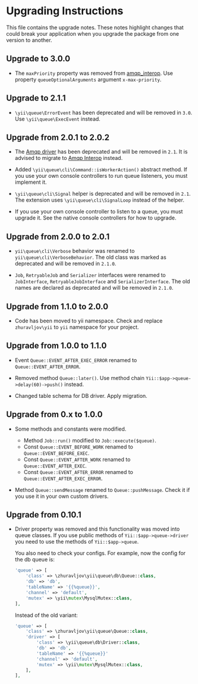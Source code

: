 Upgrading Instructions
======================

This file contains the upgrade notes. These notes highlight changes that could break your
application when you upgrade the package from one version to another.

Upgrade to 3.0.0
----------------

* The `maxPriority` property was removed from [amqp_interop](docs/guide/driver-amqp-interop.md). 
  Use property `queueOptionalArguments` argument `x-max-priority`.

Upgrade to 2.1.1
----------------

* `\yii\queue\ErrorEvent` has been deprecated and will be removed in `3.0`.
  Use `\yii\queue\ExecEvent` instead.

Upgrade from 2.0.1 to 2.0.2
---------------------------

* The [Amqp driver](docs/guide/driver-amqp.md) has been deprecated and will be removed in `2.1`.
  It is advised to migrate to [Amqp Interop](docs/guide/driver-amqp-interop.md) instead.

* Added `\yii\queue\cli\Command::isWorkerAction()` abstract method. If you use your own console
  controllers to run queue listeners, you must implement it.

* `\yii\queue\cli\Signal` helper is deprecated and will be removed in `2.1`.  The extension uses
  `\yii\queue\cli\SignalLoop` instead of the helper.

* If you use your own console controller to listen to a queue, you must upgrade it. See the native
  console controllers for how to upgrade.

Upgrade from 2.0.0 to 2.0.1
---------------------------

* `yii\queue\cli\Verbose` behavior was renamed to `yii\queue\cli\VerboseBehavior`. The old class was
  marked as deprecated and will be removed in `2.1.0`.

* `Job`, `RetryableJob` and `Serializer` interfaces were renamed to `JobInterface`,
  `RetryableJobInterface` and `SerializerInterface`. The old names are declared as deprecated
  and will be removed in `2.1.0`.

Upgrade from 1.1.0 to 2.0.0
---------------------------

* Code has been moved to yii namespace. Check and replace `zhuravljov\yii` to `yii` namespace for
  your project.

Upgrade from 1.0.0 to 1.1.0
---------------------------

* Event `Queue::EVENT_AFTER_EXEC_ERROR` renamed to `Queue::EVENT_AFTER_ERROR`.

* Removed method `Queue::later()`. Use method chain `Yii::$app->queue->delay(60)->push()` instead.

* Changed table schema for DB driver. Apply migration.


Upgrade from 0.x to 1.0.0
-------------------------

* Some methods and constants were modified.

  - Method `Job::run()` modified to `Job::execute($queue)`.
  - Const `Queue::EVENT_BEFORE_WORK` renamed to `Queue::EVENT_BEFORE_EXEC`.
  - Const `Queue::EVENT_AFTER_WORK` renamed to `Queue::EVENT_AFTER_EXEC`.
  - Const `Queue::EVENT_AFTER_ERROR` renamed to `Queue::EVENT_AFTER_EXEC_ERROR`.

* Method `Queue::sendMessage` renamed to `Queue::pushMessage`. Check it if you use it in your own
  custom drivers.


Upgrade from 0.10.1
-------------------

* Driver property was removed and this functionality was moved into queue classes. If you use public
  methods of `Yii::$app->queue->driver` you need to use the methods of `Yii::$app->queue`.

  You also need to check your configs. For example, now the config for the db queue is:

  ```php
  'queue' => [
      'class' => \zhuravljov\yii\queue\db\Queue::class,
      'db' => 'db',
      'tableName' => '{{%queue}}',
      'channel' => 'default',
      'mutex' => \yii\mutex\MysqlMutex::class,
  ],
  ```

  Instead of the old variant:

  ```php
  'queue' => [
      'class' => \zhuravljov\yii\queue\Queue::class,
      'driver' => [
          'class' => \yii\queue\db\Driver::class,
          'db' => 'db',
          'tableName' => '{{%queue}}'
          'channel' => 'default',
          'mutex' => \yii\mutex\MysqlMutex::class,
      ],
  ],
  ```

